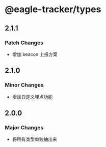 # @eagle-tracker/types

## 2.1.1

### Patch Changes

- 增加 beacon 上报方案

## 2.1.0

### Minor Changes

- 增加自定义埋点功能

## 2.0.0

### Major Changes

- 将所有类型单独抽出来
